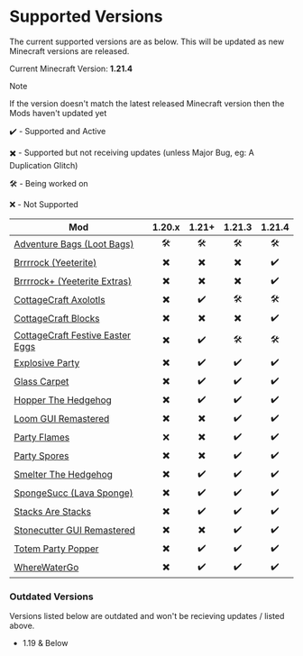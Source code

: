 # Supported Versions
The current supported versions are as below. This will be updated as new Minecraft versions are released.

Current Minecraft Version: **1.21.4**
> [!NOTE]
> If the version doesn't match the latest released Minecraft version then the Mods haven't updated yet

✔️ - Supported and Active

✖️ - Supported but not receiving updates (unless Major Bug, eg: A Duplication Glitch)

🛠️ - Being worked on

❌ - Not Supported

| Mod                                                                                    | 1.20.x | 1.21+ | 1.21.3 | 1.21.4
| -------------------------------------------------------------------------------------- | :------------: | :-----: | :---: | :-----: |
| [Adventure Bags (Loot Bags)](https://modrinth.com/mod/adventure-bags)                  | 🛠️ | 🛠️ | 🛠️ | 🛠️ |
| [Brrrrock (Yeeterite)](https://modrinth.com/mod/yeeterite)                             | ✖️ | ✖️ | ✖️ | ✔️ |
| [Brrrrock+ (Yeeterite Extras)](https://modrinth.com/mod/yeeterite-extras)              | ✖️ | ✖️ | ✖️ | ✔️ |
| [CottageCraft Axolotls](https://modrinth.com/mod/cottagecraft-axolotls)                | ✖️ | ✔️ | 🛠️ | 🛠️ |
| [CottageCraft Blocks](https://modrinth.com/mod/cottagecraft-mod)                       | ✖️ | ✖️ | ✖️ | ✔️ |
| [CottageCraft Festive Easter Eggs](https://modrinth.com/mod/cottagecraft-festive-eggs) | ✖️ | ✔️ | 🛠️ | 🛠️ |
| [Explosive Party](https://modrinth.com/mod/explosive-party)                            | ✖️ | ✔️ | ✔️ | ✔️ |
| [Glass Carpet](https://modrinth.com/mod/glass-carpet)                                  | ✖️ | ✔️ | ✔️ | ✔️ |
| [Hopper The Hedgehog](https://modrinth.com/mod/hopper-the-hedgehog)                    | ✖️ | ✔️ | ✔️ | ✔️ |
| [Loom GUI Remastered](https://modrinth.com/mod/loom-gui-remastered)                    | ✖️ | ✖️ | ✔️ | ✔️ |
| [Party Flames](https://modrinth.com/mod/party-flames)                                  | ❌ | ✖️ | ✔️ | ✔️ |
| [Party Spores](https://modrinth.com/mod/party-spores)                                  | ✖️ | ✖️ | ✔️ | ✔️ |
| [Smelter The Hedgehog](https://modrinth.com/mod/smelter-the-hedgehog)                  | ✖️ | ✔️ | ✔️ | ✔️ |
| [SpongeSucc (Lava Sponge)](https://modrinth.com/mod/spongesucc)                        | ✖️ | ✔️ | ✔️ | ✔️ |
| [Stacks Are Stacks](https://modrinth.com/mod/stacks-are-stacks)                        | ✖️ | ✔️ | ✔️ | ✔️ |
| [Stonecutter GUI Remastered](https://modrinth.com/mod/stonecutter-gui-remastered)      | ✖️ | ✖️ | ✔️ | ✔️ |
| [Totem Party Popper](https://modrinth.com/mod/totem-party-popper)                      | ✖️ | ✔️ | ✔️ | ✔️ |
| [WhereWaterGo](https://modrinth.com/mod/wwg)                                           | ✖️ | ✔️ | ✔️ | ✔️ |

### Outdated Versions
Versions listed below are outdated and won't be recieving updates / listed above.
- 1.19 & Below
